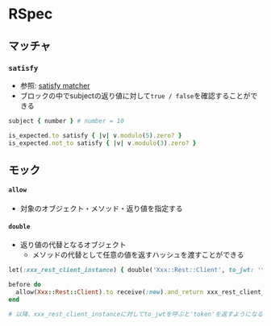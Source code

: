 # RSpec
## マッチャ
### `satisfy`
- 参照: [satisfy matcher](https://relishapp.com/rspec/rspec-expectations/docs/built-in-matchers/satisfy-matcher)
- ブロックの中でsubjectの返り値に対して`true / false`を確認することができる
```ruby
subject { number } # number = 10

is_expected.to satisfy { |v| v.modulo(5).zero? }
is_expected.not_to satisfy { |v| v.modulo(3).zero? }
```

## モック
#### `allow`
- 対象のオブジェクト・メソッド・返り値を指定する

#### `double`
- 返り値の代替となるオブジェクト
  - メソッドの代替として任意の値を返すハッシュを渡すことができる

```ruby
let(:xxx_rest_client_instance) { double('Xxx::Rest::Client', to_jwt: 'token') }

before do
  allow(Xxx::Rest::Client).to receive(:new).and_return xxx_rest_client_instance
end

# 以降、xxx_rest_client_instanceに対してto_jwtを呼ぶと'token'を返すようになる
```
